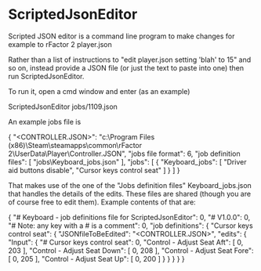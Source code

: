 # ScriptedJsonEditor
Scripted JSON editor is a command line program to make changes for example to rFactor 2 player.json

Rather than a list of instructions to "edit player.json setting 'blah' to 15" and so on, instead provide a JSON file (or just the text to paste into one) then run ScriptedJsonEditor.

To run it, open a cmd window and enter (as an example)

 ScriptedJsonEditor jobs/1109.json

An example jobs file is

{
  "<CONTROLLER.JSON>": "c:\\Program Files (x86)\\Steam\\steamapps\\common\\rFactor 2\\UserData\\Player\\Controller.JSON",
  "jobs file format": 6,
  "job definition files": [
    "jobs\\Keyboard_jobs.json"
  ],
  "jobs": [
    {
      "Keyboard_jobs": [
        "Driver aid buttons disable",
        "Cursor keys control seat"
      ]
    }
  ]
}


That makes use of the one of the "Jobs definition files" Keyboard_jobs.json
that handles the details of the edits.  These files are shared (though you
are of course free to edit them).
Example contents of that are:

{
  "# Keyboard - job definitions file for ScriptedJsonEditor": 0,
  "# V1.0.0": 0,
  "# Note: any key with a # is a comment": 0,
  "job definitions": {
    "Cursor keys control seat": {
      "JSONfileToBeEdited": "<CONTROLLER.JSON>",
      "edits": {
        "Input": {
          "# Cursor keys control seat": 0,
          "Control - Adjust Seat Aft": [
            0,
            203
          ],
          "Control - Adjust Seat Down": [
            0,
            208
          ],
          "Control - Adjust Seat Fore": [
            0,
            205
          ],
          "Control - Adjust Seat Up": [
            0,
            200
          ]
        }
      }
    }
  }
}

